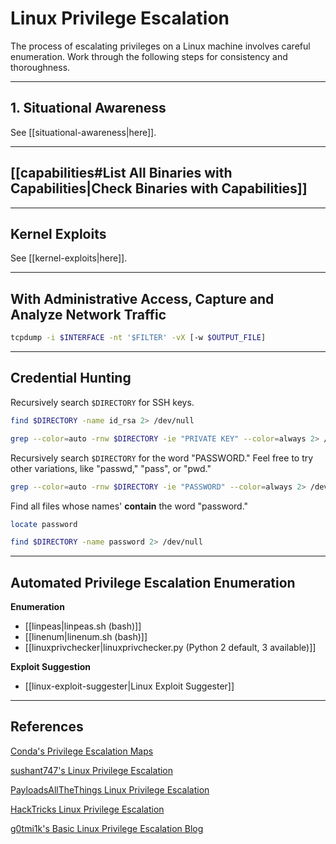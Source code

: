 # Linux Privilege Escalation

The process of escalating privileges on a Linux machine involves careful enumeration. Work through the following steps for consistency and thoroughness.

---

## 1. Situational Awareness

See [[situational-awareness|here]].

---

## [[capabilities#List All Binaries with Capabilities|Check Binaries with Capabilities]]

---

## Kernel Exploits

See [[kernel-exploits|here]].

---

## With Administrative Access, Capture and Analyze Network Traffic

```bash
tcpdump -i $INTERFACE -nt '$FILTER' -vX [-w $OUTPUT_FILE]
```

---

## Credential Hunting

Recursively search `$DIRECTORY` for SSH keys.

```bash
find $DIRECTORY -name id_rsa 2> /dev/null
```

```bash
grep --color=auto -rnw $DIRECTORY -ie "PRIVATE KEY" --color=always 2> /dev/null
```

Recursively search `$DIRECTORY` for the word "PASSWORD." Feel free to try other variations, like "passwd," "pass", or "pwd."

```bash
grep --color=auto -rnw $DIRECTORY -ie "PASSWORD" --color=always 2> /dev/null
```

Find all files whose names' **contain** the word "password."

```bash
locate password
```

```bash
find $DIRECTORY -name password 2> /dev/null
```

---

## Automated Privilege Escalation Enumeration

**Enumeration**

- [[linpeas|linpeas.sh (bash)]]
- [[linenum|linenum.sh (bash)]]
- [[linuxprivchecker|linuxprivchecker.py (Python 2 default, 3 available)]]

**Exploit Suggestion**
- [[linux-exploit-suggester|Linux Exploit Suggester]]

---

## References

[Conda's Privilege Escalation Maps](https://github.com/C0nd4/OSCP-Priv-Esc)

[sushant747's Linux Privilege Escalation](https://sushant747.gitbooks.io/total-oscp-guide/content/privilege_escalation_-_linux.html)

[PayloadsAllTheThings Linux Privilege Escalation](https://github.com/swisskyrepo/PayloadsAllTheThings/blob/master/Methodology%20and%20Resources/Linux%20-%20Privilege%20Escalation.md)

[HackTricks Linux Privilege Escalation](https://book.hacktricks.xyz/linux-unix/privilege-escalation)

[g0tmi1k's Basic Linux Privilege Escalation Blog](https://blog.g0tmi1k.com/2011/08/basic-linux-privilege-escalation/)

